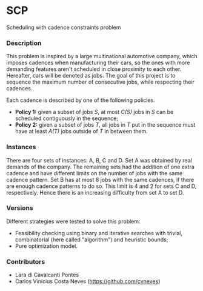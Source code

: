 # SCP
Scheduling with cadence constraints problem

### Description

This problem is inspired by a large multinational automotive company, which imposes cadences when manufacturing their cars, so the ones with more demanding 
features aren't scheduled in close proximity to each other. Hereafter, cars will be denoted as jobs. The goal of this project is to sequence the maximum number of 
consecutive jobs, while respecting their cadences.

Each cadence is described by one of the following policies.

- **Policy 1:** given a subset of jobs *S*, at most *C(S)* jobs in *S* can be scheduled contiguously in the sequence;
- **Policy 2:** given a subset of jobs *T*, all jobs in *T* put in the sequence must have at least *A(T)* jobs outside of *T* in between them.

### Instances

There are four sets of instances: A, B, C and D. Set A was obtained by real demands of the company. The remaining sets had the addition of one extra cadence and 
have different limits on the number of jobs with the same cadence pattern. Set B has at most 8 jobs with the same cadences, if there are enough cadence patterns to 
do so. This limit is 4 and 2 for sets C and D, respectively. Hence there is an increasing difficulty from set A to set D.

### Versions

Different strategies were tested to solve this problem:

- Feasibility checking using binary and iterative searches with trivial, combinatorial (here called "algorithm") and heuristic bounds;
- Pure optimization model.

### Contributors
- Lara di Cavalcanti Pontes
- Carlos Vinícius Costa Neves (https://github.com/cvneves)
